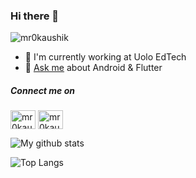 <!--
### Hi there 👋
**mr0kaushik/mr0kaushik** is a ✨ _special_ ✨ repository because its `README.md` (this file) appears on your GitHub profile.



Here are some ideas to get you started:

- 🔭 I’m currently working on ...
- 🌱 I’m currently learning ...
- 👯 I’m looking to collaborate on ...
- 🤔 I’m looking for help with ...
- 💬 Ask me about ...
- 📫 How to reach me: ...
- 😄 Pronouns: ...
- ⚡ Fun fact: ...
-->


### Hi there 👋

<p align="left"> <img src="https://komarev.com/ghpvc/?username=mr0kaushik" alt="mr0kaushik" /> </p>

<!-- - 🔭 I'm currently working on Freelance Projects -->
<!-- - 🌱 I’m currently learning MVVM & Jetpack Compose -->
- 💼 I'm currently working at Uolo EdTech
- 💬 [Ask me][portfolio-contact] about Android & Flutter
<!-- - 🔗 Checkout my gatsby [Portfolio][portfolio] -->

##### Connect me on

<a href="https://linkedin.com/in/mr0kaushik" target="blank"><img align="center" src="https://cdn.jsdelivr.net/npm/simple-icons@3.0.1/icons/linkedin.svg" alt="mr0kaushik" height="30" width="40" /></a>
<a href="https://twitter.com/mr0kaushik" target="blank"><img align="center" src="https://cdn.jsdelivr.net/npm/simple-icons@3.0.1/icons/twitter.svg" alt="mr0kaushik" height="30" width="40" /></a>

![My github stats](https://github-readme-stats-ruby-one.vercel.app/api?username=mr0kaushik&count_private=true&show_icons=true)


![Top Langs](https://github-readme-stats-ruby-one.vercel.app/api/top-langs/?username=mr0kaushik&layout=compact)

[portfolio]: https://mr0kaushik.in
[portfolio-contact]: https://mr0kaushik.in/#contact
<!--

[LinkedIn][linkedin] [Twitter][twitter]

[linkedin]: https://www.linkedin.com/in/mr0kaushik/
[twitter]: https://www.twitter.com/mr0kaushik/
[portfolio]: https://mr0kaushik.in
-->


